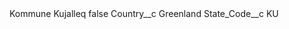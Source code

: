 <?xml version="1.0" encoding="UTF-8"?>
<CustomMetadata xmlns="http://soap.sforce.com/2006/04/metadata" xmlns:xsi="http://www.w3.org/2001/XMLSchema-instance" xmlns:xsd="http://www.w3.org/2001/XMLSchema">
    <label>Kommune Kujalleq</label>
    <protected>false</protected>
    <values>
        <field>Country__c</field>
        <value xsi:type="xsd:string">Greenland</value>
    </values>
    <values>
        <field>State_Code__c</field>
        <value xsi:type="xsd:string">KU</value>
    </values>
</CustomMetadata>
